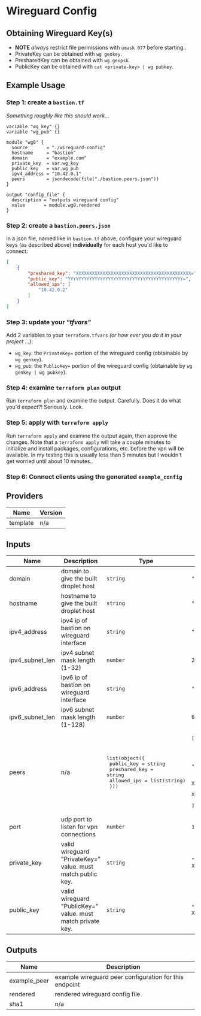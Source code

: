 # Wireguard Config

## Obtaining Wireguard Key(s)
- **NOTE** _always_ restrict file permissions with `umask 077` before starting..
- PrivateKey can be obtained with `wg genkey`.
- PresharedKey can be obtained with `wg genpsk`.
- PublicKey can be obtained with `cat <private-key> | wg pubkey`.

## Example Usage

### Step 1: create a `bastion.tf`  
_Something roughly like this should work..._

```hcl
variable "wg_key" {}
variable "wg_pub" {}

module "wg0" {
  source       = "./wireguard-config"
  hostname     = "bastion"
  domain       = "example.com"
  private_key  = var.wg_key
  public_key   = var.wg_pub
  ipv4_address = "10.42.0.1"
  peers        = jsondecode(file("./bastion.peers.json"))
}

output "config_file" {
  description = "outputs wireguard config"
  value       = module.wg0.rendered
}
```

### Step 2: create a `bastion.peers.json`  
in a json file, named like in `bastion.tf` above, configure your wireguard  
keys (as described above) **individually** for each host you'd like to  
connect:

```json
[
    {
        "preshared_key": "XXXXXXXXXXXXXXXXXXXXXXXXXXXXXXXXXXXXXXXXXXX=",
        "public_key": "YYYYYYYYYYYYYYYYYYYYYYYYYYYYYYYYYYYYYYYYYYY=",
        "allowed_ips": [
            "10.42.0.2"
        ]
    }
]
```

### Step 3: update your _"tfvars"_  
Add 2 variables to your `terraform.tfvars` *(or how ever you do it in your project ...)*:
 - `wg_key`: the `PrivateKey=` portion of the wireguard config (obtainable by `wg genkey`).
 - `wg_pub`: the `PublicKey=` portion of the wireguard config (obtainable by `wg genkey | wg pubkey`).

### Step 4: examine `terraform plan` output  
Run `terraform plan` and examine the output. Carefully. Does it do what you'd expect?! Seriously. Look.

### Step 5: apply with `terraform apply`  
Run `terraform apply` and examine the output again, then approve the  
changes. Note that a `terraform apply` will take a couple minutes to  
initialize and install packages, configurations, etc. before the vpn will be  
available. In my testing this is usually less than 5 minutes but I wouldn't  
get worried until about 10 minutes..

### Step 6: Connect clients using the generated `example_config`

## Providers

| Name | Version |
|------|---------|
| template | n/a |

## Inputs

| Name | Description | Type | Default | Required |
|------|-------------|------|---------|:--------:|
| domain | domain to give the built droplet host | `string` | `"fnctl.io"` | no |
| hostname | hostname to give the built droplet host | `string` | `"udx"` | no |
| ipv4_address | ipv4 ip of bastion on wireguard interface | `string` | `"10.42.0.1"` | no |
| ipv4_subnet_len | ipv4 subnet mask length (1-32) | `number` | `24` | no |
| ipv6_address | ipv6 ip of bastion on wireguard interface | `string` | `"fdc9:281f:04d7:9ee9::1"` | no |
| ipv6_subnet_len | ipv6 subnet mask length (1-128) | `number` | `64` | no |
| peers | n/a | <pre>list(object({<br>    public_key    = string<br>    preshared_key = string<br>    allowed_ips   = list(string)<br>  }))</pre> | <pre>[<br>  {<br>    "allowed_ips": [<br>      "10.42.0.2/32",<br>      "fdc9:281f:04d7:9ee9::2/128"<br>    ],<br>    "preshared_key": "X change me XXXXXXXXXXXXXXXXXXXXXXXXXXXXXXXXXX=",<br>    "public_key": "X change me XXXXXXXXXXXXXXXXXXXXXXXXXXXXXXXXXX="<br>  }<br>]</pre> | no |
| port | udp port to listen for vpn connections | `number` | `1113` | no |
| private_key | valid wireguard "PrivateKey=" value. must match public key. | `string` | `"X change me XXXXXXXXXXXXXXXXXXXXXXXXXXXXXXXXXX="` | no |
| public_key | valid wireguard "PublicKey=" value. must match private key. | `string` | `"X change me XXXXXXXXXXXXXXXXXXXXXXXXXXXXXXXXXX="` | no |

## Outputs

| Name | Description |
|------|-------------|
| example_peer | example wireguard peer configuration for this endpoint |
| rendered | rendered wireguard config file |
| sha1 | n/a |

